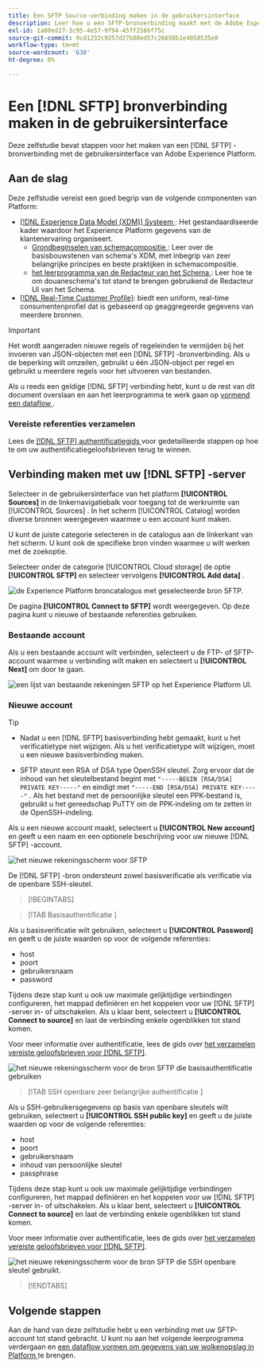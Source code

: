 ```yaml
---
title: Een SFTP Source-verbinding maken in de gebruikersinterface
description: Leer hoe u een SFTP-bronverbinding maakt met de Adobe Experience Platform-gebruikersinterface.
exl-id: 1a00ed27-3c95-4e57-9f94-45ff256bf75c
source-git-commit: 9cd1232c9257d27b80ed57c26658b1e4058535e8
workflow-type: tm+mt
source-wordcount: '638'
ht-degree: 0%

---
```


# Een [!DNL SFTP] bronverbinding maken in de gebruikersinterface

Deze zelfstudie bevat stappen voor het maken van een [!DNL SFTP] -bronverbinding met de gebruikersinterface van Adobe Experience Platform.

## Aan de slag

Deze zelfstudie vereist een goed begrip van de volgende componenten van Platform:

* [[!DNL Experience Data Model (XDM)]  Systeem ](../../../../../xdm/home.md): Het gestandaardiseerde kader waardoor het Experience Platform gegevens van de klantenervaring organiseert.
   * [ Grondbeginselen van schemacompositie ](../../../../../xdm/schema/composition.md): Leer over de basisbouwstenen van schema&#39;s XDM, met inbegrip van zeer belangrijke principes en beste praktijken in schemacompositie.
   * [ het leerprogramma van de Redacteur van het Schema ](../../../../../xdm/tutorials/create-schema-ui.md): Leer hoe te om douaneschema&#39;s tot stand te brengen gebruikend de Redacteur UI van het Schema.
* [[!DNL Real-Time Customer Profile]](../../../../../profile/home.md): biedt een uniform, real-time consumentenprofiel dat is gebaseerd op geaggregeerde gegevens van meerdere bronnen.

>[!IMPORTANT]
>
>Het wordt aangeraden nieuwe regels of regeleinden te vermijden bij het invoeren van JSON-objecten met een [!DNL SFTP] -bronverbinding. Als u de beperking wilt omzeilen, gebruikt u één JSON-object per regel en gebruikt u meerdere regels voor het uitvoeren van bestanden.

Als u reeds een geldige [!DNL SFTP] verbinding hebt, kunt u de rest van dit document overslaan en aan het leerprogramma te werk gaan op [ vormend een dataflow ](../../dataflow/batch/cloud-storage.md).

### Vereiste referenties verzamelen

Lees de [[!DNL SFTP]  authentificatiegids ](../../../../connectors/cloud-storage/sftp.md#gather-required-credentials) voor gedetailleerde stappen op hoe te om uw authentificatiegeloofsbrieven terug te winnen.

## Verbinding maken met uw [!DNL SFTP] -server

Selecteer in de gebruikersinterface van het platform **[!UICONTROL Sources]** in de linkernavigatiebalk voor toegang tot de werkruimte van [!UICONTROL Sources] . In het scherm [!UICONTROL Catalog] worden diverse bronnen weergegeven waarmee u een account kunt maken.

U kunt de juiste categorie selecteren in de catalogus aan de linkerkant van het scherm. U kunt ook de specifieke bron vinden waarmee u wilt werken met de zoekoptie.

Selecteer onder de categorie [!UICONTROL Cloud storage] de optie **[!UICONTROL SFTP]** en selecteer vervolgens **[!UICONTROL Add data]** .

![ de Experience Platform broncatalogus met geselecteerde bron SFTP.](../../../../images/tutorials/create/sftp/catalog.png)

De pagina **[!UICONTROL Connect to SFTP]** wordt weergegeven. Op deze pagina kunt u nieuwe of bestaande referenties gebruiken.

### Bestaande account

Als u een bestaande account wilt verbinden, selecteert u de FTP- of SFTP-account waarmee u verbinding wilt maken en selecteert u **[!UICONTROL Next]** om door te gaan.

![ een lijst van bestaande rekeningen SFTP op het Experience Platform UI.](../../../../images/tutorials/create/sftp/existing.png)

### Nieuwe account

>[!TIP]
>
>* Nadat u een [!DNL SFTP] basisverbinding hebt gemaakt, kunt u het verificatietype niet wijzigen. Als u het verificatietype wilt wijzigen, moet u een nieuwe basisverbinding maken.
>
>* SFTP steunt een RSA of DSA type OpenSSH sleutel. Zorg ervoor dat de inhoud van het sleutelbestand begint met `"-----BEGIN [RSA/DSA] PRIVATE KEY-----"` en eindigt met `"-----END [RSA/DSA] PRIVATE KEY-----"` . Als het bestand met de persoonlijke sleutel een PPK-bestand is, gebruikt u het gereedschap PuTTY om de PPK-indeling om te zetten in de OpenSSH-indeling.

Als u een nieuwe account maakt, selecteert u **[!UICONTROL New account]** en geeft u een naam en een optionele beschrijving voor uw nieuwe [!DNL SFTP] -account.

![ het nieuwe rekeningsscherm voor SFTP ](../../../../images/tutorials/create/sftp/new.png)

De [!DNL SFTP] -bron ondersteunt zowel basisverificatie als verificatie via de openbare SSH-sleutel.

>[!BEGINTABS]

>[!TAB  Basisauthentificatie ]

Als u basisverificatie wilt gebruiken, selecteert u **[!UICONTROL Password]** en geeft u de juiste waarden op voor de volgende referenties:

* host
* poort
* gebruikersnaam
* password

Tijdens deze stap kunt u ook uw maximale gelijktijdige verbindingen configureren, het mappad definiëren en het koppelen voor uw [!DNL SFTP] -server in- of uitschakelen. Als u klaar bent, selecteert u **[!UICONTROL Connect to source]** en laat de verbinding enkele ogenblikken tot stand komen.

Voor meer informatie over authentificatie, lees de gids over [ het verzamelen vereiste geloofsbrieven voor  [!DNL SFTP]](../../../../connectors/cloud-storage/sftp.md#gather-required-credentials).

![ het nieuwe rekeningsscherm voor de bron SFTP die basisauthentificatie gebruiken ](../../../../images/tutorials/create/sftp/password.png)

>[!TAB  SSH openbare zeer belangrijke authentificatie ]

Als u SSH-gebruikersgegevens op basis van openbare sleutels wilt gebruiken, selecteert u **[!UICONTROL SSH public key]** en geeft u de juiste waarden op voor de volgende referenties:

* host
* poort
* gebruikersnaam
* inhoud van persoonlijke sleutel
* passphrase

Tijdens deze stap kunt u ook uw maximale gelijktijdige verbindingen configureren, het mappad definiëren en het koppelen voor uw [!DNL SFTP] -server in- of uitschakelen. Als u klaar bent, selecteert u **[!UICONTROL Connect to source]** en laat de verbinding enkele ogenblikken tot stand komen.

Voor meer informatie over authentificatie, lees de gids over [ het verzamelen vereiste geloofsbrieven voor  [!DNL SFTP]](../../../../connectors/cloud-storage/sftp.md#gather-required-credentials).

![ het nieuwe rekeningsscherm voor de bron SFTP die SSH openbare sleutel gebruikt.](../../../../images/tutorials/create/sftp/ssh.png)

>[!ENDTABS]

## Volgende stappen

Aan de hand van deze zelfstudie hebt u een verbinding met uw SFTP-account tot stand gebracht. U kunt nu aan het volgende leerprogramma verdergaan en [ een dataflow vormen om gegevens van uw wolkenopslag in Platform ](../../dataflow/batch/cloud-storage.md) te brengen.
